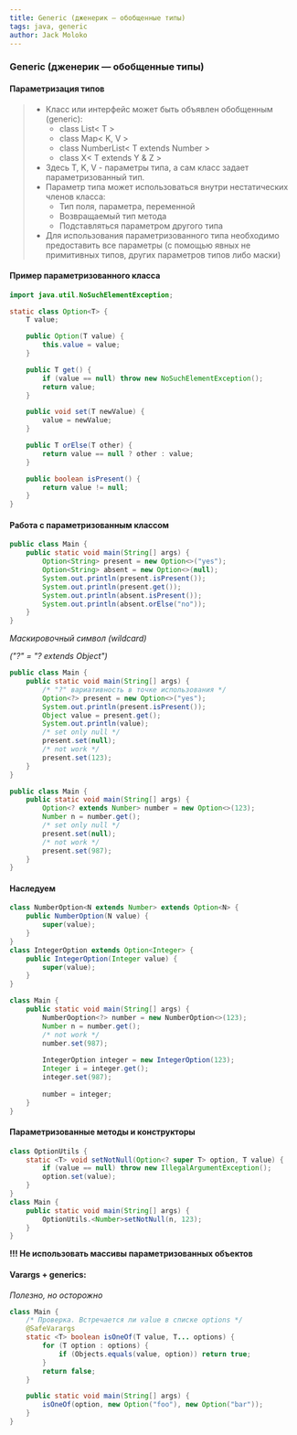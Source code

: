 ```yaml
---
title: Generic (дженерик — обобщенные типы)
tags: java, generic
author: Jack Moloko
---
```

### Generic (дженерик — обобщенные типы)

<!--more-->

#### Параметризация типов
> * Класс или интерфейс может быть объявлен обобщенным (generic):
>   * class List< T >
>   * class Map< K, V >
>   * class NumberList< T extends Number >
>   * class X< T extends Y & Z >
> * Здесь T, K, V - параметры типа, а сам класс задает параметризованный тип.
> * Параметр типа может использоваться внутри нестатических членов класса: 
>   * Тип поля, параметра, переменной
>   * Возвращаемый тип метода
>   * Подставляться параметром другого типа
> * Для использования параметризованного типа необходимо предоставить все параметры (с помощью явных не примитивных типов, других параметров типов либо маски) 

#### Пример параметризованного класса

```java
import java.util.NoSuchElementException;

static class Option<T> {
    T value;

    public Option(T value) {
        this.value = value;
    }

    public T get() {
        if (value == null) throw new NoSuchElementException();
        return value;
    }

    public void set(T newValue) {
        value = newValue;
    }

    public T orElse(T other) {
        return value == null ? other : value;
    }

    public boolean isPresent() {
        return value != null;
    }
}
```
#### Работа с параметризованным классом

```java
public class Main {
    public static void main(String[] args) {
        Option<String> present = new Option<>("yes");
        Option<String> absent = new Option<>(null);
        System.out.println(present.isPresent());
        System.out.println(present.get());
        System.out.println(absent.isPresent());
        System.out.println(absent.orElse("no"));
    }
}
```
_Маскировочный символ (wildcard)_

_("?" = "? extends Object")_
```java
public class Main {
    public static void main(String[] args) {
        /* "?" вариативность в точке использования */
        Option<?> present = new Option<>("yes");
        System.out.println(present.isPresent());
        Object value = present.get();
        System.out.println(value);
        /* set only null */
        present.set(null);
        /* not work */
        present.set(123); 
    }
}
```

```java
public class Main {
    public static void main(String[] args) {
        Option<? extends Number> number = new Option<>(123);
        Number n = number.get();
        /* set only null */
        present.set(null);
        /* not work */
        present.set(987);
    }
}
```
#### Наследуем

```java
class NumberOption<N extends Number> extends Option<N> {
    public NumberOption(N value) {
        super(value);
    }
}
class IntegerOption extends Option<Integer> {
    public IntegerOption(Integer value) {
        super(value);
    }
}

class Main {
    public static void main(String[] args) {
        NumberOoption<?> number = new NumberOption<>(123);
        Number n = number.get();
        /* not work */
        number.set(987);
        
        IntegerOption integer = new IntegerOption(123);
        Integer i = integer.get();
        integer.set(987);
        
        number = integer;
    }
}
```

#### Параметризованные методы и конструкторы
```java
class OptionUtils {
    static <T> void setNotNull(Option<? super T> option, T value) {
        if (value == null) throw new IllegalArgumentException();
        option.set(value);
    }
}
class Main {
    public static void main(String[] args) {
        OptionUtils.<Number>setNotNull(n, 123);
    }
}
```
**!!! Не использовать массивы параметризованных объектов**

#### Varargs + generics:

_Полезно, но осторожно_

```java
class Main {
    /* Проверка. Встречается ли value в списке options */
    @SafeVarargs
    static <T> boolean isOneOf(T value, T... options) {
        for (T option : options) {
            if (Objects.equals(value, option)) return true;
        }
        return false;
    }

    public static void main(String[] args) {
        isOneOf(option, new Option("foo"), new Option("bar"));
    }
}
```

